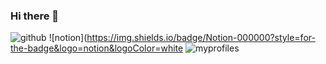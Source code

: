 ### Hi there 👋

![github](https://img.shields.io/badge/GitHub-100000?style=for-the-badge&logo=github&logoColor=white) ![notion](https://img.shields.io/badge/Notion-000000?style=for-the-badge&logo=notion&logoColor=white
![myprofiles](https://github-readme-stats.vercel.app/api?username={wdh970616}&theme=blue-green)
